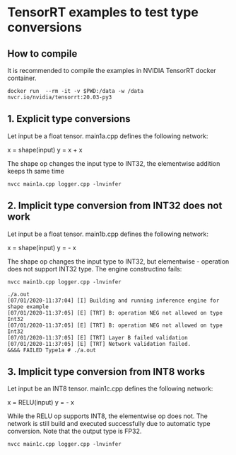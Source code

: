 # TensorRT examples to test type conversions

## How to compile

It is recommended to compile the examples in NVIDIA TensorRT docker container.

```
docker run  --rm -it -v $PWD:/data -w /data nvcr.io/nvidia/tensorrt:20.03-py3
```


## 1. Explicit type conversions
Let input be a float tensor. main1a.cpp defines the following network:

x = shape(input)
y = x + x

The shape op changes the input type to INT32, the elementwise addition keeps th
same time

```
nvcc main1a.cpp logger.cpp -lnvinfer
```

## 2. Implicit type conversion from INT32 does not work
Let input be a float tensor. main1b.cpp defines the following network:

x = shape(input)
y = - x

The shape op changes the input type to INT32, but elementwise - operation does not support INT32 type. The engine constructino fails:

```
nvcc main1b.cpp logger.cpp -lnvinfer

./a.out
[07/01/2020-11:37:04] [I] Building and running inference engine for shape example
[07/01/2020-11:37:05] [E] [TRT] B: operation NEG not allowed on type Int32
[07/01/2020-11:37:05] [E] [TRT] B: operation NEG not allowed on type Int32
[07/01/2020-11:37:05] [E] [TRT] Layer B failed validation
[07/01/2020-11:37:05] [E] [TRT] Network validation failed.
&&&& FAILED Type1a # ./a.out
```

## 3. Implicit type conversion from INT8 works
Let input be an INT8 tensor. main1c.cpp defines the following network:

x = RELU(input)
y = - x

While the RELU op supports INT8, the elementwise op does not. The network is
still build and executed successfully due to automatic type conversion.
Note that the output type is FP32.

```
nvcc main1c.cpp logger.cpp -lnvinfer
```
